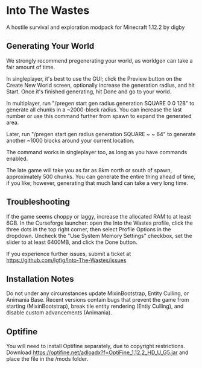 # Into The Wastes
A hostile survival and exploration modpack for Minecraft 1.12.2
by digby

## Generating Your World
We strongly recommend pregenerating your world, as worldgen can take a fair amount of time.

In singleplayer, it's best to use the GUI; click the Preview button on the Create New World screen, optionally increase the generation radius, and hit Start. Once it's finished generating, hit Done and go to your world.

In multiplayer, run "/pregen start gen radius generation SQUARE 0 0 128" to generate all chunks in a ~2000-block radius. You can increase the last number or use this command further from spawn to expand the generated area.

Later, run "/pregen start gen radius generation SQUARE ~ ~ 64" to generate another ~1000 blocks around your current location.

The command works in singleplayer too, as long as you have commands enabled.

The late game will take you as far as 8km north or south of spawn, approximately 500 chunks. You can generate the entire thing ahead of time, if you like; however, generating that much land can take a very long time.

## Troubleshooting
If the game seems choppy or laggy, increase the allocated RAM to at least 6GB. In the Curseforge launcher: open the Into the Wastes profile, click the three dots in the top right corner, then select Profile Options in the dropdown. Uncheck the "Use System Memory Settings" checkbox, set the slider to at least 6400MB, and click the Done button.

If you experience further issues, submit a ticket at https://github.com/Igfig/Into-The-Wastes/issues

## Installation Notes
Do not under any circumstances update MixinBootstrap, Entity Culling, or Animania Base. Recent versions contain bugs that prevent the game from starting (MixinBootstrap), break tile entity rendering (Entiy Culling), and disable custom advancements (Animania).

## Optifine
You will need to install Optifine separately, due to copyright restrictions. Download https://optifine.net/adloadx?f=OptiFine_1.12.2_HD_U_G5.jar and place the file in the /mods folder.
